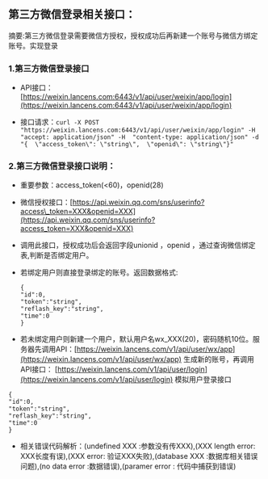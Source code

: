 ## 第三方微信登录相关接口：

摘要:第三方微信登录需要微信方授权，授权成功后再新建一个账号与微信方绑定账号。实现登录

### 1.第三方微信登录接口

* API接口：[https://weixin.lancens.com:6443/v1/api/user/weixin/app/login](https://weixin.lancens.com:6443/v1/api/user/weixin/app/login)

* 接口请求：`curl -X POST "https://weixin.lancens.com:6443/v1/api/user/weixin/app/login" -H  "accept: application/json" -H  "content-type: application/json" -d "{  \"access_token\": \"string\",  \"openid\": \"string\"}"`

### 2.第三方微信登录接口说明：

* 重要参数：access\_token\(&lt;60\)，openid\(28\)

* 微信授权接口：[https://api.weixin.qq.com/sns/userinfo?access\_token=XXX&openid=XXX](https://api.weixin.qq.com/sns/userinfo?access_token=XXX&openid=XXX)

* 调用此接口，授权成功后会返回字段unionid ，openid ，通过查询微信绑定表,判断是否绑定用户。

* 若绑定用户则直接登录绑定的账号。返回数据格式:

  ```
  {
  "id":0,
  "token":"string",
  "reflash_key":"string",
  "time":0
  }
  ```

* 若未绑定用户则新建一个用户，默认用户名wx\_XXX\(20\)，密码随机10位。服务器先调用API：[https://weixin.lancens.com/v1/api/user/wx/app](https://weixin.lancens.com/v1/api/user/wx/app) 生成新的账号，再调用API接口： [https://weixin.lancens.com/v1/api/user/login](https://weixin.lancens.com/v1/api/user/login)  模拟用户登录接口

```
{
"id":0,
"token":"string",
"reflash_key":"string",
"time":0
}
```

* 相关错误代码解析：\(undefined XXX :参数没有传XXX\),\(XXX length error: XXX长度有误\),\(XXX error: 验证XXX失败\),\(database XXX :数据库相关错误问题\),\(no data error :数据错误\),\(paramer error : 代码中捕获到错误\)



